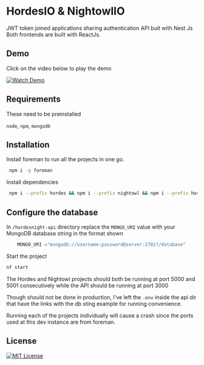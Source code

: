 
# HordesIO & NightowlIO

JWT token joined applications sharing authentication API buit with Nest Js 
Both frontends are built with ReactJs.




## Demo

Click on the video below to play the demo

[![Watch Demo](https://raw.githubusercontent.com/tldraw/tldraw/main/assets/github-hero-dark-draw.png)](https://www.youtube.com/watch?v=V0w6Zd5eaWU)



## Requirements
These need to be preinstalled

`node`, `npm`, `mongodb`

## Installation
Install foreman to run all the projects in one go.

``` bash
 npm i -g foreman

```

Install dependencies

```bash
 npm i --prefix hordes && npm i --prefix nightowl && npm i --prefix hordesnight-api
```
## Configure the database
In `/hordesnight-api` directory replace the `MONGO_URI` value with your MongoDB database string in the format shown

```python
    MONGO_URI ="mongodb://username:password@server:27017/database"
```

Start the project

```bash
nf start
```

The Hordes and Nightowl projects should both be running  at port 5000 and 5001 consecutively while the API should be running at port 3000

Though should not be done in production, I've left the ``.env`` inside the api dir that have the links with the db sting example for running convenience.

Running each of the projects individually will cause a crash since the ports used at this dev instance are from foreman.

## License

[![MIT License](https://img.shields.io/badge/License-MIT-green.svg)](https://choosealicense.com/licenses/mit/)
